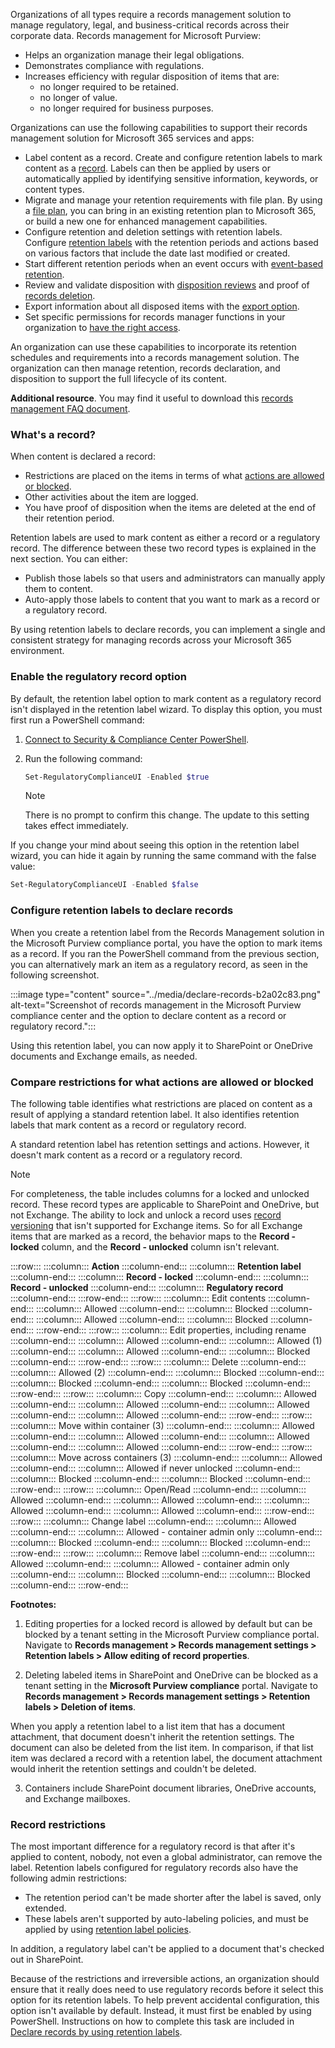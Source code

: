 Organizations of all types require a records management solution to manage regulatory, legal, and business-critical records across their corporate data. Records management for Microsoft Purview:

 -  Helps an organization manage their legal obligations.
 -  Demonstrates compliance with regulations.
 -  Increases efficiency with regular disposition of items that are:
     -  no longer required to be retained.
     -  no longer of value.
     -  no longer required for business purposes.

Organizations can use the following capabilities to support their records management solution for Microsoft 365 services and apps:

 -  Label content as a record. Create and configure retention labels to mark content as a [record](/microsoft-365/compliance/records-management?azure-portal=true). Labels can then be applied by users or automatically applied by identifying sensitive information, keywords, or content types.
 -  Migrate and manage your retention requirements with file plan. By using a [file plan](/microsoft-365/compliance/file-plan-manager?azure-portal=true), you can bring in an existing retention plan to Microsoft 365, or build a new one for enhanced management capabilities.
 -  Configure retention and deletion settings with retention labels. Configure [retention labels](/microsoft-365/compliance/retention?azure-portal=true) with the retention periods and actions based on various factors that include the date last modified or created.
 -  Start different retention periods when an event occurs with [event-based retention](/microsoft-365/compliance/event-driven-retention?azure-portal=true).
 -  Review and validate disposition with [disposition reviews](/microsoft-365/compliance/disposition?azure-portal=true) and proof of [records deletion](/microsoft-365/compliance/disposition?azure-portal=true#disposition-of-records?azure-portal=true).
 -  Export information about all disposed items with the [export option](/microsoft-365/compliance/disposition?azure-portal=true#filter-and-export-the-views?azure-portal=true).
 -  Set specific permissions for records manager functions in your organization to [have the right access](/microsoft-365/security/office-365-security/permissions-in-the-security-and-compliance-center?azure-portal=true).

An organization can use these capabilities to incorporate its retention schedules and requirements into a records management solution. The organization can then manage retention, records declaration, and disposition to support the full lifecycle of its content.

**Additional resource**. You may find it useful to download this [records management FAQ document](https://aka.ms/MIPC/Blog-RecordsManagementWebinar?azure-portal=true).

### What's a record?

When content is declared a record:

 -  Restrictions are placed on the items in terms of what [actions are allowed or blocked](/microsoft-365/compliance/records-management?azure-portal=true#compare-restrictions-for-what-actions-are-allowed-or-blocked?azure-portal=true).
 -  Other activities about the item are logged.
 -  You have proof of disposition when the items are deleted at the end of their retention period.

Retention labels are used to mark content as either a record or a regulatory record. The difference between these two record types is explained in the next section. You can either:

 -  Publish those labels so that users and administrators can manually apply them to content.
 -  Auto-apply those labels to content that you want to mark as a record or a regulatory record.

By using retention labels to declare records, you can implement a single and consistent strategy for managing records across your Microsoft 365 environment.

### Enable the regulatory record option

By default, the retention label option to mark content as a regulatory record isn't displayed in the retention label wizard. To display this option, you must first run a PowerShell command:

1.  [Connect to Security &amp; Compliance Center PowerShell](/powershell/exchange/office-365-scc/connect-to-scc-powershell/connect-to-scc-powershell).
2.  Run the following command:
    
    ```powershell
    Set-RegulatoryComplianceUI -Enabled $true
    ```
    
    > [!NOTE]
    > There is no prompt to confirm this change. The update to this setting takes effect immediately.

If you change your mind about seeing this option in the retention label wizard, you can hide it again by running the same command with the false value:

```powershell
Set-RegulatoryComplianceUI -Enabled $false
```

### Configure retention labels to declare records

When you create a retention label from the Records Management solution in the Microsoft Purview compliance portal, you have the option to mark items as a record. If you ran the PowerShell command from the previous section, you can alternatively mark an item as a regulatory record, as seen in the following screenshot.

:::image type="content" source="../media/declare-records-b2a02c83.png" alt-text="Screenshot of records management in the Microsoft Purview compliance center and the option to declare content as a record or regulatory record.":::


Using this retention label, you can now apply it to SharePoint or OneDrive documents and Exchange emails, as needed.

### Compare restrictions for what actions are allowed or blocked

The following table identifies what restrictions are placed on content as a result of applying a standard retention label. It also identifies retention labels that mark content as a record or regulatory record.

A standard retention label has retention settings and actions. However, it doesn't mark content as a record or a regulatory record.

> [!NOTE]
> For completeness, the table includes columns for a locked and unlocked record. These record types are applicable to SharePoint and OneDrive, but not Exchange. The ability to lock and unlock a record uses [record versioning](/microsoft-365/compliance/record-versioning?azure-portal=true) that isn't supported for Exchange items. So for all Exchange items that are marked as a record, the behavior maps to the **Record - locked** column, and the **Record - unlocked** column isn't relevant.

:::row:::
  :::column:::
    **Action**
  :::column-end:::
  :::column:::
    **Retention label**
  :::column-end:::
  :::column:::
    **Record - locked**
  :::column-end:::
  :::column:::
    **Record - unlocked**
  :::column-end:::
  :::column:::
    **Regulatory record**
  :::column-end:::
:::row-end:::
:::row:::
  :::column:::
    Edit contents
  :::column-end:::
  :::column:::
    Allowed
  :::column-end:::
  :::column:::
    Blocked
  :::column-end:::
  :::column:::
    Allowed
  :::column-end:::
  :::column:::
    Blocked
  :::column-end:::
:::row-end:::
:::row:::
  :::column:::
    Edit properties, including rename
  :::column-end:::
  :::column:::
    Allowed
  :::column-end:::
  :::column:::
    Allowed (1)
  :::column-end:::
  :::column:::
    Allowed
  :::column-end:::
  :::column:::
    Blocked
  :::column-end:::
:::row-end:::
:::row:::
  :::column:::
    Delete
  :::column-end:::
  :::column:::
    Allowed (2)
  :::column-end:::
  :::column:::
    Blocked
  :::column-end:::
  :::column:::
    Blocked
  :::column-end:::
  :::column:::
    Blocked
  :::column-end:::
:::row-end:::
:::row:::
  :::column:::
    Copy
  :::column-end:::
  :::column:::
    Allowed
  :::column-end:::
  :::column:::
    Allowed
  :::column-end:::
  :::column:::
    Allowed
  :::column-end:::
  :::column:::
    Allowed
  :::column-end:::
:::row-end:::
:::row:::
  :::column:::
    Move within container (3)
  :::column-end:::
  :::column:::
    Allowed
  :::column-end:::
  :::column:::
    Allowed
  :::column-end:::
  :::column:::
    Allowed
  :::column-end:::
  :::column:::
    Allowed
  :::column-end:::
:::row-end:::
:::row:::
  :::column:::
    Move across containers (3)
  :::column-end:::
  :::column:::
    Allowed
  :::column-end:::
  :::column:::
    Allowed if never unlocked
  :::column-end:::
  :::column:::
    Blocked
  :::column-end:::
  :::column:::
    Blocked
  :::column-end:::
:::row-end:::
:::row:::
  :::column:::
    Open/Read
  :::column-end:::
  :::column:::
    Allowed
  :::column-end:::
  :::column:::
    Allowed
  :::column-end:::
  :::column:::
    Allowed
  :::column-end:::
  :::column:::
    Allowed
  :::column-end:::
:::row-end:::
:::row:::
  :::column:::
    Change label
  :::column-end:::
  :::column:::
    Allowed
  :::column-end:::
  :::column:::
    Allowed - container admin only
  :::column-end:::
  :::column:::
    Blocked
  :::column-end:::
  :::column:::
    Blocked
  :::column-end:::
:::row-end:::
:::row:::
  :::column:::
    Remove label
  :::column-end:::
  :::column:::
    Allowed
  :::column-end:::
  :::column:::
    Allowed - container admin only
  :::column-end:::
  :::column:::
    Blocked
  :::column-end:::
  :::column:::
    Blocked
  :::column-end:::
:::row-end:::


**Footnotes:**

1. Editing properties for a locked record is allowed by default but can be blocked by a tenant setting in the Microsoft Purview compliance portal. Navigate to **Records management &gt; Records management settings &gt; Retention labels &gt; Allow editing of record properties**.

2. Deleting labeled items in SharePoint and OneDrive can be blocked as a tenant setting in the **Microsoft Purview compliance** portal. Navigate to **Records management &gt; Records management settings &gt; Retention labels &gt; Deletion of items**.

When you apply a retention label to a list item that has a document attachment, that document doesn't inherit the retention settings. The document can also be deleted from the list item. In comparison, if that list item was declared a record with a retention label, the document attachment would inherit the retention settings and couldn't be deleted.

3. Containers include SharePoint document libraries, OneDrive accounts, and Exchange mailboxes.

### Record restrictions

The most important difference for a regulatory record is that after it's applied to content, nobody, not even a global administrator, can remove the label. Retention labels configured for regulatory records also have the following admin restrictions:

 -  The retention period can't be made shorter after the label is saved, only extended.
 -  These labels aren't supported by auto-labeling policies, and must be applied by using [retention label policies](/microsoft-365/compliance/create-apply-retention-labels?azure-portal=true).

In addition, a regulatory label can't be applied to a document that's checked out in SharePoint.

Because of the restrictions and irreversible actions, an organization should ensure that it really does need to use regulatory records before it select this option for its retention labels. To help prevent accidental configuration, this option isn't available by default. Instead, it must first be enabled by using PowerShell. Instructions on how to complete this task are included in [Declare records by using retention labels](/microsoft-365/compliance/declare-records?azure-portal=true).
